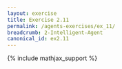 ```yaml
---
layout: exercise
title: Exercise 2.11
permalink: /agents-exercises/ex_11/
breadcrumb: 2-Intelligent-Agent
canonical_id: ex2.11
---
```


{% include mathjax_support %}
